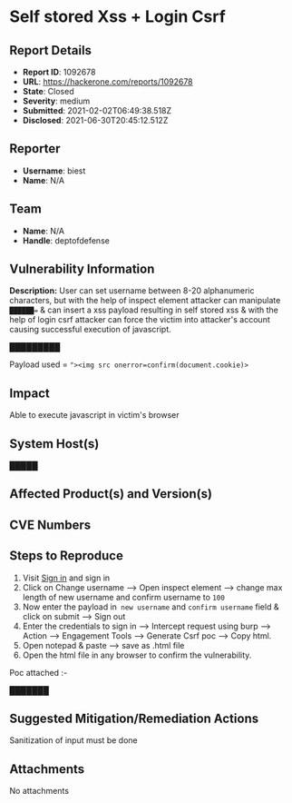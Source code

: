 # Self stored Xss + Login Csrf

## Report Details
- **Report ID**: 1092678
- **URL**: https://hackerone.com/reports/1092678
- **State**: Closed
- **Severity**: medium
- **Submitted**: 2021-02-02T06:49:38.518Z
- **Disclosed**: 2021-06-30T20:45:12.512Z

## Reporter
- **Username**: biest
- **Name**: N/A

## Team
- **Name**: N/A
- **Handle**: deptofdefense

## Vulnerability Information
**Description:**
User can set username between 8-20 alphanumeric characters, but with the help of inspect element attacker can manipulate ```██████=``` & can insert a  xss payload resulting in self stored xss & with the help of  login csrf  attacker can force the victim into attacker's account causing successful execution of javascript.

█████████

Payload used = ```"><img src onerror=confirm(document.cookie)>```

## Impact

Able to execute javascript in victim's browser

## System Host(s)
█████

## Affected Product(s) and Version(s)


## CVE Numbers


## Steps to Reproduce
1. Visit [Sign in](███████) and sign in
2. Click on Change username -->  Open inspect element --> change max length of new username and confirm username to ```100```
3. Now enter the payload in``` new username```  and  ```confirm username``` field & click on submit --> Sign out
4.  Enter the credentials to sign in --> Intercept request using burp --> Action --> Engagement Tools --> Generate Csrf poc --> Copy html.
5. Open notepad & paste --> save as .html file
6. Open the html file in any browser to confirm the vulnerability.

Poc attached :-

███████

## Suggested Mitigation/Remediation Actions
Sanitization of input must be done



## Attachments
No attachments
